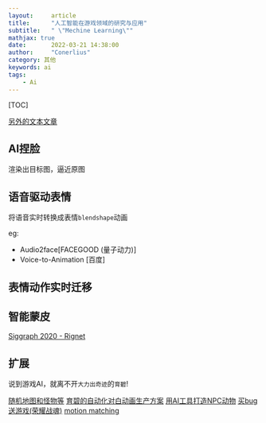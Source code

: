 ```yaml
---
layout:     article
title:      "人工智能在游戏领域的研究与应用"
subtitle:   " \"Mechine Learning\""
mathjax: true
date:       2022-03-21 14:38:00
author:     "Conerlius"
category: 其他
keywords: ai
tags:
    - Ai
---
```


[TOC]


[另外的文本文章](https://blog.nowcoder.net/n/a114f086d6674c16a82d46850d83081a?from=nowcoder_improve)
## AI捏脸

渲染出目标图，逼近原图

## 语音驱动表情

将语音实时转换成表情`blendshape`动画

eg:
- Audio2face[FACEGOOD (量子动力)]
- Voice-to-Animation [百度]

## 表情动作实时迁移


## 智能蒙皮

[Siggraph 2020 - Rignet](https://www.youtube.com/watch?v=bjTIfvW4bnM)

## 扩展

说到游戏AI，就离不开`大力出奇迹`的`育碧`!

[随机地图和怪物等](https://gameinstitute.qq.com/article/10030)
[育碧的自动化对白动画生产方案](https://zhuanlan.zhihu.com/p/75046600)
[用AI工具打造NPC动物](https://new.qq.com/omn/20210130/20210130A01A6S00.html)
[买bug送游戏(荣耀战魂)](https://zhuanlan.zhihu.com/p/29862669)
[motion matching](https://zhuanlan.zhihu.com/p/256232801)